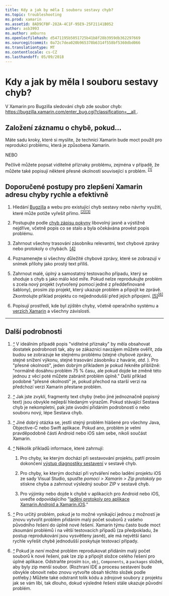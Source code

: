 ```yaml
---
title: Kdy a jak by měla I souboru sestavy chyb?
ms.topic: troubleshooting
ms.prod: xamarin
ms.assetid: 8AD9CFBF-282A-4C1F-95E9-25F21141B052
author: asb3993
ms.author: amburns
ms.openlocfilehash: d5471195b5051725b41b8f28b3959db362297669
ms.sourcegitcommit: 0a72c7dea020b965378b6314f558bf5360dbd066
ms.translationtype: MT
ms.contentlocale: cs-CZ
ms.lasthandoff: 05/09/2018
---
```

# <a name="when-and-how-should-i-file-a-bug-report"></a>Kdy a jak by měla I souboru sestavy chyb?


V Xamarin pro Bugzilla sledování chyb zde soubor chyb: [ https://bugzilla.xamarin.com/enter_bug.cgi?classification=__all ](https://bugzilla.xamarin.com/enter_bug.cgi?classification=__all).

## <a name="file-a-bug-if"></a>Založení záznamu o chybě, pokud...


Máte sadu kroky, které si myslíte, že technici Xamarin bude moct použít pro reprodukci problému, která je způsobena Xamarin.

NEBO

Pečlivě můžete popsat viditelné příznaky problému, zejména v případě, že můžete také popisují některé přesné okolnosti související s problém. <sup> [[1]](#note-1)</sup>


## <a name="best-practices-to-help-xamarin-address-bugs-quickly-and-efficiently"></a>Doporučené postupy pro zlepšení Xamarin adresu chyby rychle a efektivně


1. <a name="ref-1" />Hledání [Bugzilla](https://bugzilla.xamarin.com/query.cgi?format=specific&amp;bug_status=__all__) a webu pro existující chyb sestavy nebo návrhy využití, které může potíže vyřešit přímo.<sup> [[2]](#note-2)</sup><sup>[[3]](#note-3)</sup>

1. <a name="ref-2" />Postupujte podle [chyb zápisu pokyny](https://bugzilla.xamarin.com/page.cgi?id=bug-writing.html) libovolný jasně a výstižně nejdříve, včetně popis co se stalo a byla očekávána provést popis problému.

1. <a name="ref-3" />Zahrnout všechny trasování zásobníku relevantní, text chybové zprávy nebo protokoly o chybách. <sup>[[4]](#note-4)</sup>

1. <a name="ref-4" />Poznamenejte si všechny důležité chybové zprávy, které se zobrazují v snímek přílohy jako prostý text příliš.

1. <a name="ref-5" />Zahrnout malé, úplný a samostatný testovacího případu, který se shoduje s chyb s jako málo kód míře.  Pokud nelze reprodukujte problém s zcela nový projekt (vytvořený pomocí jedné z předdefinované šablony), prosím zip projekt, který ukazuje problém a připojit ke zprávě.  Zkontrolujte příklad projektu co nejjednodušší před jejich připojení. <sup> [[5]](#note-5)</sup><sup>[[6]](#note-6)</sup>

1. <a name="ref-6" />Popisují prostředí, kde byl zjištěn chyby, včetně operačního systému a [verzích Xamarin](~/cross-platform/troubleshooting/questions/version-logs.md) a všechny závislosti.

---

## <a name="additional-details"></a>Další podrobnosti

1. <a name="note-1" />[*^*](#ref-1) V ideálním případě popis "viditelné příznaky" by měla obsahovat dostatek podrobnosti tak, aby se zákazníci navzájem můžete ověřit, zda budou se zobrazuje ke stejnému problému (stejné chybové zprávy, stejné snížení výkonu, stejné trasování zásobníku z havárie, _atd._ ). Pro "přesné okolností", jeden dobrým příkladem je pokud řekněte přibližně: "normálně dosáhnu problém 75 % času, ale pokud dojde ke změně této jednou z věcí poté můžete zabránit problém úplně." Další příklad podobné "přesné okolnosti" je, pokud přechod na starší verzi na předchozí verzi Xamarin přestane problém.

1. <a name="note-2" />[*^*](#ref-2) Jak jste zvyklí, fragmenty text chyby (nebo jiné jednoznačně popisný text) jsou obvykle nejlepší hledaným výrazům. Pokud stávající Sestava chyb je nekompletní, pak jste úvodní přidáním podrobností o nebo souboru nový, lépe Sestava chyb.

1. <a name="note-3" />[*^*](#ref-3) Jiné dobrý otázka se, jestli stejný problém hlášené pro všechny Java, Objective-C nebo Swift aplikace. Pokud ano, problém je velmi pravděpodobně části Android nebo iOS sám sebe, nikoli součást Xamarin.

1. <a name="note-4" />[*^*](#ref-4) Několik příkladů informace, které zahrnují:

    1. Pro chyby, ke kterým dochází při sestavování projektu, patří prosím dokončení [výstup diagnostiky sestavení](~/android/troubleshooting/troubleshooting.md#Diagnostic_MSBuild_Output) v sestavě chyb.
    
    1. Pro chyby, ke kterým dochází při vytváření nebo ladění projektu iOS ze sady Visual Studio, spusťte _pomoci > Xamarin > Zip protokoly_ po stiskne chyba a zahrnout výsledný soubor ZIP v sestavě chyb.
    
    1. Pro výjimky nebo dojde k chybě v aplikacích pro Android nebo iOS, uveďte odpovídajícího "[ladění protokoly pro aplikace Xamarin.Android a Xamarin.iOS](~/cross-platform/troubleshooting/questions/version-logs.md#debug-logs-for-xamarin-apps)."

1. <a name="note-5" />[*^*](#ref-5) Pro určitý problém, pokud je to možné vynikající jednou z možností je znovu vytvořit problém přidáním malý počet souborů z vašeho původního řešení do úplně nové řešení. Xamarin týmu často bude moct zkoumání problémů i na větší testovacích případů (za předpokladu, že postup reprodukování jsou vysvětleny jasně), ale má největší šanci rychle vyřešit chybě jednodušší poskytuje testovací případy.


1. <a name="note-6" />[*^*](#ref-6) Pokud je _není_ možné problém reprodukovat přidáním malý počet souborů k nové řešení, pak lze zip a připojit složce celého řešení pro úplné aplikace. Odstraňte prosím `bin`, `obj`, `Components`, a `packages` složek, aby byly zip menší soubor. (Rozhraní IDE a procesu sestavení bude obvykle obnovit nebo znovu vytvořte obsah těchto složek podle potřeby.) Můžete také odstranit tolik kódu a zdrojové soubory z projektu jak se vám líbí, tak dlouho, dokud výsledné řešení stále ukazuje původní problém.

